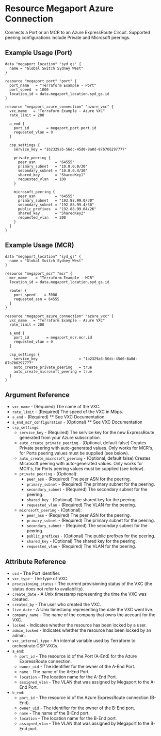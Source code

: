 # Resource Megaport Azure Connection
Connects a Port or an MCR to an Azure ExpressRoute Circuit. Supported peering configurations include 
Private and Microsoft peerings.

## Example Usage (Port)
```
data "megaport_location" "syd_gs" {
  name = "Global Switch Sydney West"
}

resource "megaport_port" "port" {
  port_name   = "Terraform Example - Port"
  port_speed  = 1000
  location_id = data.megaport_location.syd_gs.id
}

resource "megaport_azure_connection" "azure_vxc" {
  vxc_name   = "Terraform Example - Azure VXC"
  rate_limit = 200

  a_end {
    port_id        = megaport_port.port.id
    requested_vlan = 0
  }

  csp_settings {
    service_key = "1b2329a5-56dc-45d0-8a0d-87b706297777"

    private_peering {
      peer_asn         = "64555"
      primary_subnet   = "10.0.0.0/30"
      secondary_subnet = "10.0.0.4/30"
      shared_key       = "SharedKey1"
      requested_vlan   = 100
    }

    microsoft_peering {
      peer_asn         = "64555"
      primary_subnet   = "192.88.99.0/30"
      secondary_subnet = "192.88.99.4/30"
      public_prefixes  = "192.88.99.64/26"
      shared_key       = "SharedKey2"
      requested_vlan   = 200
    }
  }
}
```

## Example Usage (MCR)
```
data "megaport_location" "syd_gs" {
  name = "Global Switch Sydney West"
}

resource "megaport_mcr" "mcr" {
  mcr_name    = "Terraform Example - MCR"
  location_id = data.megaport_location.syd_gs.id

  router {
    port_speed    = 5000
    requested_asn = 64555
  }
}

resource "megaport_azure_connection" "azure_vxc" {
  vxc_name   = "Terraform Example - Azure VXC"
  rate_limit = 200

  a_end {
    port_id        = megaport_mcr.mcr.id
    requested_vlan = 0
  }

  csp_settings {
    service_key                   = "1b2329a5-56dc-45d0-8a0d-87b706297777"
    auto_create_private_peering   = true
    auto_create_microsoft_peering = true
  }
}
```

## Argument Reference
- `vxc_name` - (Required) The name of the VXC.
- `rate_limit` - (Required) The speed of the VXC in Mbps.
- `a_end` - (Required) ** See VXC Documentation
- `a_end_mcr_configuration` - (Optional) ** See VXC Documentation
- `csp_settings`:
    - `service_key` - (Required) The service key for the new ExpressRoute generated from your Azure subscription.
    - `auto_create_private_peering` - (Optional, default false) Creates Private peering with auto-generated values. Only works for MCR's, for Ports peering values must be supplied (see below).
    - `auto_create_microsoft_peering` - (Optional, default false) Creates Microsoft peering with auto-generated values. Only works for MCR's, for Ports peering values must be supplied (see below).
    - `private_peering` - (Optional):
        - `peer_asn` - (Required) The peer ASN for the peering.
        - `primary_subnet` - (Required) The primary subnet for the peering.
        - `secondary_subnet` - (Required) The secondary subnet for the peering.
        - `shared_key` - (Optional) The shared key for the peering.
        - `requested_vlan` - (Required) The VLAN for the peering.
    - `microsoft_peering` - (Optional):
        - `peer_asn` - (Required) The peer ASN for the peering.
        - `primary_subnet` - (Required) The primary subnet for the peering.
        - `secondary_subnet` - (Required) The secondary subnet for the peering.
        - `public_prefixes` - (Optional) The public prefixes for the peering.
        - `shared_key` - (Optional) The shared key for the peering.
        - `requested_vlan` - (Required) The VLAN for the peering.

## Attribute Reference
- `uid` - The Port identifier.
- `vxc_type` - The type of VXC.
- `provisioning_status` - The current provisioning status of the VXC (the status does not refer to availability).
- `create_date` - A Unix timestamp representing the time the VXC was created.
- `created_by` - The user who created the VXC.
- `live_date` - A Unix timestamp representing the date the VXC went live.
- `company_name` - The name of the company that owns the account for the VXC.
- `locked` - Indicates whether the resource has been locked by a user.
- `admin_locked` - Indicates whether the resource has been locked by an admin.
- `vxc_internal_type` - An internal variable used by Terraform to orchestrate CSP VXCs.
- `a_end`:
    - `port_id` - The resource id of the Port (A-End) for the Azure ExpressRoute connection.
    - `owner_uid` - The identifier for the owner of the A-End Port.
    - `name` - The name of the A-End Port.
    - `location` - The location name for the A-End Port.
    - `assigned_vlan` - The VLAN that was assigned by Megaport to the A-End Port.
- `b_end`:
    - `port_id` - The resource id of the Azure ExpressRoute connection (B-End).
    - `owner_uid` - The identifier for the owner of the B-End port.
    - `name` - The name of the B-End port.
    - `location` - The location name for the B-End port.
    - `assigned_vlan` - The VLAN that was assigned by Megaport to the B-End port.
